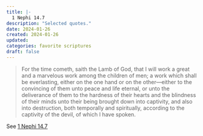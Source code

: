 ```yaml
---
title: |-
  1 Nephi 14.7
description: "Selected quotes."
date: 2024-01-26
created: 2024-01-26
updated: 
categories: favorite scriptures
draft: false
---
```


> For the time cometh, saith the Lamb of God, that I will work a great and a marvelous work among the children of men; a work which shall be everlasting, either on the one hand or on the other—either to the convincing of them unto peace and life eternal, or unto the deliverance of them to the hardness of their hearts and the blindness of their minds unto their being brought down into captivity, and also into destruction, both temporally and spiritually, according to the captivity of the devil, of which I have spoken.

See [1 Nephi 14.7](https://www.churchofjesuschrist.org/study/scriptures/bofm/1-ne/14?id=p7&lang=eng#p7)